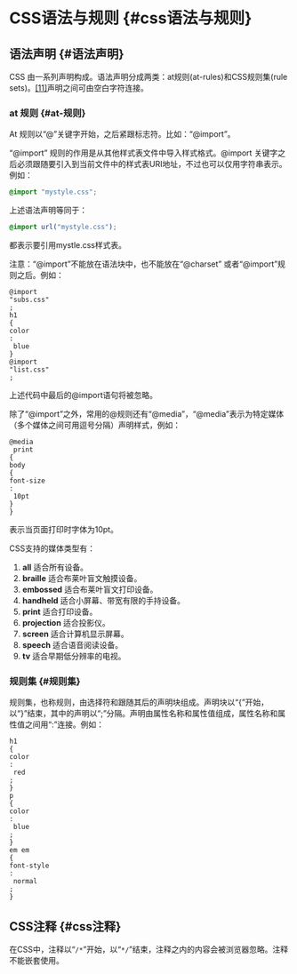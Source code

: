 # CSS语法与规则 {#css语法与规则}

## 语法声明 {#语法声明}

CSS 由一系列声明构成。语法声明分成两类：at规则\(at-rules\)和CSS规则集\(rule sets\)。[\[11\]](https://yangjh.gitee.io/front-end/References.html#cite-11)声明之间可由空白字符连接。

### at 规则 {#at-规则}

At 规则以“@”关键字开始，之后紧跟标志符。比如：“@import”。

“@import” 规则的作用是从其他样式表文件中导入样式格式。@import 关键字之后必须跟随要引入到当前文件中的样式表URI地址，不过也可以仅用字符串表示。例如：

```css
@import "mystyle.css";
```

上述语法声明等同于：

```css
@import url("mystyle.css");
```

都表示要引用mystle.css样式表。

注意：“@import”不能放在语法块中，也不能放在“@charset” 或者“@import”规则之后。例如：

```
@import
"subs.css"
;
h1
{
color
:
 blue 
}
@import
"list.css"
;
```

上述代码中最后的@import语句将被忽略。

除了“@import”之外，常用的@规则还有“@media”，“@media”表示为特定媒体（多个媒体之间可用逗号分隔）声明样式，例如：

```
@media
 print
{
body
{
font-size
:
 10pt 
}
}
```

表示当页面打印时字体为10pt。

CSS支持的媒体类型有：

1. **all**
   适合所有设备。
2. **braille**
   适合布莱叶盲文触摸设备。
3. **embossed**
   适合布莱叶盲文打印设备。
4. **handheld**
   适合小屏幕、带宽有限的手持设备。
5. **print**
   适合打印设备。
6. **projection**
   适合投影仪。
7. **screen**
   适合计算机显示屏幕。
8. **speech**
   适合语音阅读设备。
9. **tv**
   适合早期低分辨率的电视。

### 规则集 {#规则集}

规则集，也称规则，由选择符和跟随其后的声明块组成。声明块以“{”开始，以“}”结束，其中的声明以“;”分隔。声明由属性名称和属性值组成，属性名称和属性值之间用“:”连接。例如：

```
h1
{
color
:
 red
;
}
p
{
color
:
 blue
;
}
em em
{
font-style
:
 normal
;
}
```

## CSS注释 {#css注释}

在CSS中，注释以“`/*`”开始，以“`*/`”结束，注释之内的内容会被浏览器忽略。注释不能嵌套使用。


